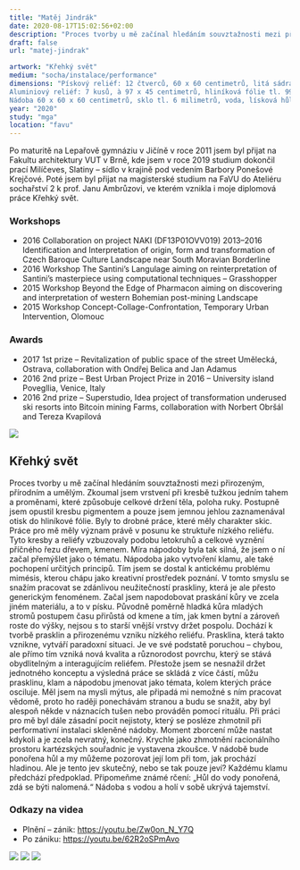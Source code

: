 ```yaml
---
title: "Matěj Jindrák"
date: 2020-08-17T15:02:56+02:00
description: "Proces tvorby u mě začínal hledáním souvztažnosti mezi přirozeným, přírodním a umělým. Zkoumal jsem vrstvení při kresbě tužkou jedním tahem a proměnami, které způsobuje celkové držení těla, poloha ruky."
draft: false
url: "matej-jindrak"

artwork: "Křehký svět"
medium: "socha/instalace/performance"
dimensions: "Pískový reliéf: 12 čtverců, 60 x 60 centimetrů, litá sádra s pískem
Aluminiový reliéf: 7 kusů, à 97 x 45 centimetrů, hliníková fólie tl. 99 mikronů
Nádoba 60 x 60 x 60 centimetrů, sklo tl. 6 milimetrů, voda, lísková hůl"
year: "2020"
study: "mga"
location: "favu"
---
```


Po maturitě na Lepařově gymnáziu v Jičíně v roce 2011 jsem byl přijat na Fakultu architektury VUT v Brně, kde jsem v roce 2019 studium dokončil prací Milíčeves, Slatiny – sídlo v krajině pod vedením Barbory Ponešové Krejčové. Poté jsem byl přijat na magisterské studium na FaVU do Ateliéru sochařství 2 k prof. Janu Ambrůzovi, ve kterém vznikla i moje diplomová práce Křehký svět.

### Workshops
* 2016 Collaboration on project NAKI (DF13P01OVV019) 2013–2016 Identification and Interpretation of origin, form and transformation of Czech Baroque Culture Landscape near South Moravian Borderline
* 2016 Workshop The Santini’s Langulage aiming on reinterpretation of Santini’s masterpiece using computational techniques – Grasshopper
* 2015 Workshop Beyond the Edge of Pharmacon aiming on discovering and interpretation of western Bohemian post-mining Landscape
* 2015 Workshop Concept-Collage-Confrontation, Temporary Urban Intervention, Olomouc

### Awards
* 2017 1st prize – Revitalization of public space of the street Umělecká, Ostrava, collaboration with Ondřej Belica and Jan Adamus
* 2016 2nd prize – Best Urban Project Prize in 2016 – University island Povegllia, Venice, Italy
* 2016 2nd prize – Superstudio, Idea project of transformation underused ski resorts into Bitcoin mining Farms, collaboration with Norbert Obršál and Tereza Kvapilová

![](/students/jindrak/1.jpg)

## Křehký svět

Proces tvorby u mě začínal hledáním souvztažnosti mezi přirozeným, přírodním a umělým. Zkoumal jsem vrstvení při kresbě tužkou jedním tahem a proměnami, které způsobuje celkové držení těla, poloha ruky. Postupně jsem opustil kresbu pigmentem a pouze jsem jemnou jehlou zaznamenával otisk do hliníkové fólie. Byly to drobné práce, které měly charakter skic. Práce pro mě měly význam právě v posunu ke struktuře nízkého reliéfu. Tyto kresby a reliéfy vzbuzovaly podobu letokruhů a celkové vyznění příčného řezu dřevem, kmenem. Míra nápodoby byla tak silná, že jsem o ní začal přemýšlet jako o tématu. Nápodoba jako vytvoření klamu, ale také pochopení určitých principů. Tím jsem se dostal k antickému problému mimésis, kterou chápu jako kreativní prostředek poznání. V tomto smyslu se snažím pracovat se zdánlivou neužitečností praskliny, která je ale přesto generickým fenoménem. Začal jsem napodobovat praskání kůry ve zcela jiném materiálu, a to v písku. Původně poměrně hladká kůra mladých stromů postupem času přirůstá od kmene a tím, jak kmen bytní a zároveň roste do výšky, nejsou s to starší vnější vrstvy držet pospolu. Dochází k tvorbě prasklin a přirozenému vzniku nízkého reliéfu. Prasklina, která takto vznikne, vytváří paradoxní situaci. Je ve své podstatě poruchou – chybou, ale přímo tím vzniká nová kvalita a různorodost povrchu, který se stává obydlitelným a interagujícím reliéfem.
Přestože jsem se nesnažil držet jednotného konceptu a výsledná práce se skládá z více částí, můžu prasklinu, klam a nápodobu jmenovat jako témata, kolem kterých práce osciluje. Měl jsem na mysli mýtus, ale připadá mi nemožné s ním pracovat vědomě, proto ho raději ponechávám stranou a budu se snažit, aby byl alespoň někde v náznacích tušen nebo prováděn pomocí rituálu. Při práci pro mě byl dále zásadní pocit nejistoty, který se posléze zhmotnil při performativní instalaci skleněné nádoby. Moment zborcení může nastat kdykoli a je zcela nevratný, konečný. Krychle jako zhmotnění racionálního prostoru kartézských souřadnic je vystavena zkoušce. V nádobě bude ponořena hůl a my můžeme pozorovat její lom při tom, jak prochází hladinou. Ale je tento jev skutečný, nebo se tak pouze jeví? Každému klamu předchází předpoklad. Připomeňme známé rčení: „Hůl do vody ponořená, zdá se býti nalomená.“ Nádoba s vodou a holí v sobě ukrývá tajemství. 

### Odkazy na videa
* Plnění – zánik:
https://youtu.be/Zw0on_N_Y7Q
* Po zániku:
https://youtu.be/62R2oSPmAvo

![](/students/jindrak/2.jpg)
![](/students/jindrak/3.jpg)
![](/students/jindrak/4.jpg)
